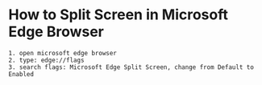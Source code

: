 # How to Split Screen in Microsoft Edge Browser

```
1. open microsoft edge browser
2. type: edge://flags
3. search flags: Microsoft Edge Split Screen, change from Default to Enabled
```
